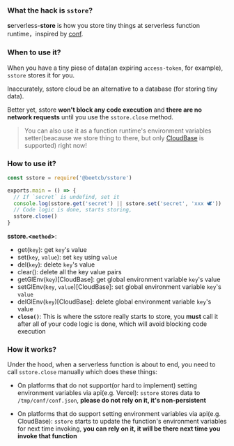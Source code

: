 ### What the hack is `sstore`?

**s**erverless-**store** is how you store tiny things at serverless function runtime，inspired by [conf](https://github.com/sindresorhus/conf).

### When to use it?

When you have a tiny piese of data(an expiring `access-token`, for example), `sstore` stores it for you.

Inaccurately, sstore cloud be an alternative to a database (for storing tiny data).

Better yet, sstore **won't block any code execution** and **there are no network requests** until you use the `sstore.close` method.

> You can also use it as a function runtime's environment variables setter(beacause we store thing to there, but only [CloudBase](https://github.com/TencentCloudBase) is supported) right now!

### How to use it?

```js
const sstore = require('@beetcb/sstore')

exports.main = () => {
  // If `secret` is undefind, set it
  console.log(sstore.get('secret') || sstore.set('secret', 'xxx 🕊'))
  // Code logic is done, starts storing,
  sstore.close()
}
```

**sstore.\<`method`\>**:

- get(`key`): get `key`'s value
- set(`key`, `value`): set `key` using `value`
- del(`key`): delete `key`'s value
- clear(): delete all the key value pairs
- getGlEnv(`key`)[CloudBase]: get global environment variable `key`'s value
- setGlEnv(`key`, `value`)[CloudBase]: set global environment variable `key`'s `value`
- delGlEnv(`key`)[CloudBase]: delete global environment variable `key`'s value
- **`close()`**: This is where the sstore really starts to store, you **must** call it after all of your code logic is done, which will avoid blocking code execution

### How it works?

Under the hood, when a serverless function is about to end, you need to call `sstore.close` manually which does these things:

- On platforms that do not support(or hard to implement) setting environment variables via api(e.g. Vercel): `sstore` stores data to `/tmp/conf/conf.json`, **please do not rely on it, it's non-persistent**

- On platforms that do support setting environment variables via api(e.g. CloudBase): `sstore` starts to update the function's environment variables for next time invoking, **you can rely on it, it will be there next time you invoke that function**
